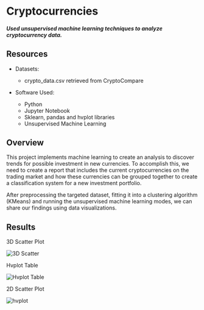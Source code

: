 # Cryptocurrencies
#### *Used unsupervised machine learning techniques to analyze cryptocurrency data.*

## Resources
- Datasets: 
  - crypto_data.csv retrieved from CryptoCompare
 
- Software Used:
  - Python
  - Jupyter Notebook
  - Sklearn, pandas and hvplot libraries
  - Unsupervised Machine Learning
  
## Overview

This project implements machine learning to create an analysis to discover trends for possible investment in new currencies. To accomplish this, we need to create a report that includes the current cryptocurrencies on the trading market and how these currencies can be grouped together to create a classification system for a new investment portfolio.

After preprocessing the targeted dataset, fitting it into a clustering algorithm (KMeans) and running the unsupervised machine learning modes, we can share our findings using data visualizations. 


## Results

3D Scatter Plot

![3D Scatter](https://user-images.githubusercontent.com/98711219/181870852-d0953578-d114-4bc4-baa8-0abd61867301.png)



Hvplot Table

![Hvplot Table](https://user-images.githubusercontent.com/98711219/181870860-e0f0f38e-0a4b-4bb8-bad0-92551df3c4f6.png)




2D Scatter Plot

![hvplot](https://user-images.githubusercontent.com/98711219/181870880-e24fd2b3-2556-448e-b78e-7f846441530c.png)



